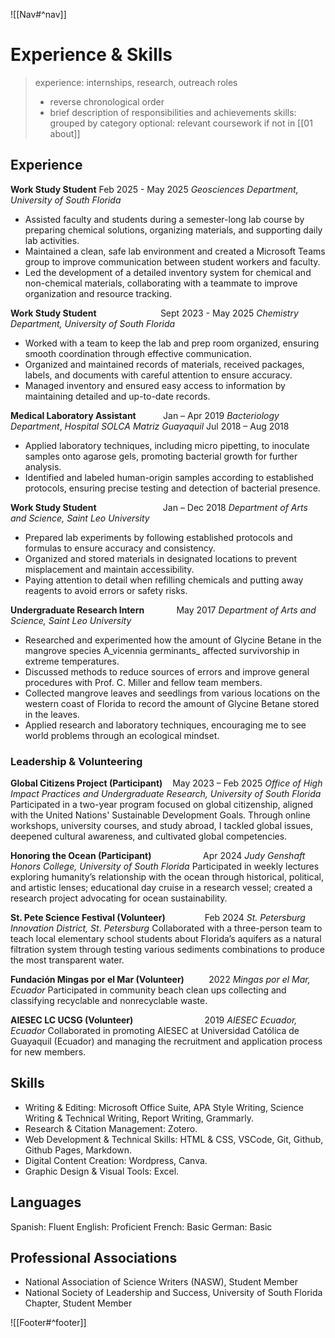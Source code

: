 ![[Nav#^nav]]

# Experience & Skills

> experience: internships, research, outreach roles 
>- reverse chronological order
>- brief description of responsibilities and achievements
>skills: grouped by category
>optional: relevant coursework if not in [[01 about]]

## Experience

**Work Study Student** Feb 2025 - May 2025
_Geosciences Department, University of South Florida_
- Assisted faculty and students during a semester-long lab course by preparing chemical solutions, organizing materials, and supporting daily lab activities.
- Maintained a clean, safe lab environment and created a Microsoft Teams group to improve communication between student workers and faculty.
- Led the development of a detailed inventory system for chemical and non-chemical materials, collaborating with a teammate to improve organization and resource tracking.

**Work Study Student**                                           Sept 2023 - May 2025
_Chemistry Department, University of South Florida_
- Worked with a team to keep the lab and prep room organized, ensuring smooth coordination through effective communication.
- Organized and maintained records of materials, received packages, labels, and documents with careful attention to ensure accuracy.
- Managed inventory and ensured easy access to information by maintaining detailed and up-to-date records.

**Medical Laboratory Assistant**                              Jan – Apr 2019
_Bacteriology Department_, _Hospital SOLCA Matriz Guayaquil_ Jul 2018 – Aug 2018
- Applied laboratory techniques, including micro pipetting, to inoculate samples onto agarose gels, promoting bacterial growth for further analysis.
- Identified and labeled human-origin samples according to established protocols, ensuring precise testing and detection of bacterial presence.

**Work Study Student**                                            Jan – Dec 2018
_Department of Arts and Science, Saint Leo University_
- Prepared lab experiments by following established protocols and formulas to ensure accuracy and consistency.
- Organized and stored materials in designated locations to prevent misplacement and maintain accessibility.
- Paying attention to detail when refilling chemicals and putting away reagents to avoid errors or safety risks.

**Undergraduate Research Intern**                         May 2017
_Department of Arts and Science, Saint Leo University_
- Researched and experimented how the amount of Glycine Betane in the mangrove species A_vicennia germinants_ affected survivorship in extreme temperatures.
- Discussed methods to reduce sources of errors and improve general procedures with Prof. C. Miller and fellow team members.
- Collected mangrove leaves and seedlings from various locations on the western coast of Florida to record the amount of Glycine Betane stored in the leaves.
- Applied research and laboratory techniques, encouraging me to see world problems through an ecological mindset.

### Leadership & Volunteering
**Global Citizens Project (Participant)**                 May 2023 – Feb 2025
_Office of High Impact Practices and Undergraduate Research, University of South Florida_
Participated in a two-year program focused on global citizenship, aligned with the United Nations' Sustainable Development Goals. Through online workshops, university courses, and study abroad, I tackled global issues, deepened cultural awareness, and cultivated global competencies.

**Honoring the Ocean (Participant)**                     Apr 2024
_Judy Genshaft Honors College, University of South Florida_
Participated in weekly lectures exploring humanity’s relationship with the ocean through historical, political, and artistic lenses; educational day cruise in a research vessel; created a research project advocating for ocean sustainability.

**St. Pete Science Festival (Volunteer)**                Feb 2024
_St. Petersburg Innovation District, St. Petersburg_
Collaborated with a three-person team to teach local elementary school students about Florida’s aquifers as a natural filtration system through testing various sediments combinations to produce the most transparent water.

**Fundación Mingas por el Mar (Volunteer)**          2022
_Mingas por el Mar, Ecuador_
Participated in community beach clean ups collecting and classifying recyclable and nonrecyclable waste.

**AIESEC LC UCSG (Volunteer)**                             2019
_AIESEC Ecuador, Ecuador_
Collaborated in promoting AIESEC at Universidad Católica de Guayaquil (Ecuador) and managing the recruitment and application process for new members.

## Skills
- Writing & Editing: Microsoft Office Suite, APA Style Writing, Science Writing & Technical Writing, Report Writing, Grammarly.
- Research & Citation Management: Zotero.
- Web Development & Technical Skills: HTML & CSS, VSCode, Git, Github, Github Pages, Markdown.
- Digital Content Creation: Wordpress, Canva.
- Graphic Design & Visual Tools: Excel.

## Languages
Spanish: Fluent
English: Proficient
French: Basic
German: Basic

## Professional Associations
- National Association of Science Writers (NASW), Student Member
- National Society of Leadership and Success, University of South Florida Chapter, Student Member

![[Footer#^footer]]